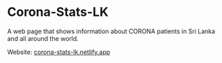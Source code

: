# Corona-Stats-LK

A web page that shows information about CORONA patients in Sri Lanka and all around the world.

Website: [corona-stats-lk.netlify.app](corona-stats-lk.netlify.app)
